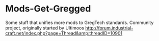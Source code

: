 # Mods-Get-Gregged
Some stuff that unifies more mods to GregTech standards. Community project, originally started by Ultimoos http://forum.industrial-craft.net/index.php?page=Thread&amp;threadID=10901
